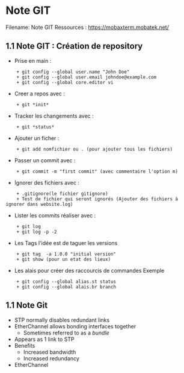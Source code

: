 Note GIT 
============================================================

Filename: Note GIT
Ressources : https://mobaxterm.mobatek.net/


1.1 Note GIT : Création de repository
------------------------------------------------------------
* Prise en main  :
```
	+ git config --global user.name "John Doe"
	+ git config --global user.email johndoe@example.com
	+ git config --global core.editor vi
```
* Creer a repos avec :
```
	+ git *init*
```
* Tracker les changements avec : 
```
	+ git *status*
```
* Ajouter un ficher : 
```
	+ git add nomfichier ou . (pour ajouter tous les fichiers)
```
* Passer un commit avec :
```
	+ git commit -m "first commit" (avec commentaire l'option m)
```
* Ignorer des fichiers avec : 
```
	+ .gitignore(le fichier gitignore)
	+ Test de fichier qui seront ignorés (Ajouter des fichiers à ignorer dans website.log)
```
* Lister les commits réaliser  avec :
```
	+ git log
	+ git log -p -2
```	
* Les Tags l'idée est de taguer les versions 
```
	+ git tag  -a 1.0.0 "initial version"
	+ git show (pour un etat des lieux)
```	
* Les alais pour créer des raccourcis de commandes  Exemple 
```
	+ git config --global alias.st status
	+ git config --global alais.br branch
```	


1.1 Note Git 
------------------------------------------------------------

* STP normally disables redundant links
* EtherChannel allows bonding interfaces together
	+ Sometimes referred to as a *bundle*
* Appears as 1 link to STP
* Benefits
	+ Increased bandwidth
	+ Increased redundancy
* EtherChannel